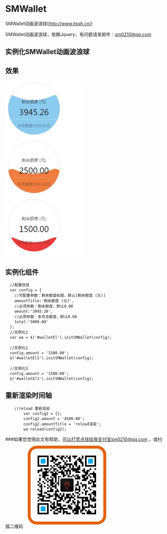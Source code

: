 # SMWallet
SMWallet动画波浪球(http://www.itssh.cn/)

SMWallet动画波浪球，依赖Jquery，有问题请发邮件：sm0210@qq.com

## 实例化SMWallet动画波浪球

## 效果

![](https://github.com/sm0210/SMWallet/blob/master/SMWallet.jpg "SMWallet")

## 实例化组件
````
  //配置信息
  var config = {
    //可配置参数：剩余额度标题，默认[剩余额度 (元)]
    amountTitle:'剩余额度 (元)',
    //必须参数：剩余额度，默认0.00
    amount:'3945.26',
    //必须参数：本月总额度，默认0.00
    total:'5000.00'
  };
  //实例化1
  var wa = $('#walletEl').initSMWallet(config);

  //实例化2
  config.amount = '2500.00';
  $('#walletEl2').initSMWallet(config);

  //实例化3
  config.amount = '1500.00';
  $('#walletEl3').initSMWallet(config);
 ````
 
 ## 重新渲染时间轴
````
    //reload 重新渲染
		var config2 = {};
		config2.amount = '4500.00';
		config2.amountTitle = 'reload渲染';
		wa.reload(config2);

 ````
 
 ###如果您觉得此文有帮助，可以打赏点钱给我支付宝sm0210@qq.com ，或扫描二维码
![](https://github.com/sm0210/SMCalendar/blob/master/sm0210%40qq.com.jpg "sm0210@qq.com")


